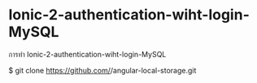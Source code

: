 # Ionic-2-authentication-wiht-login-MySQL
การทำ Ionic-2-authentication-wiht-login-MySQL

$ git clone https://github.com/<your-repo>/angular-local-storage.git
